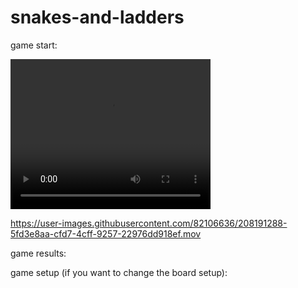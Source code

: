 # snakes-and-ladders

game start:

<video width="320" height="240" autoplay>
  <source src="SNL_demo.mov" type="video/mp4">
</video>

https://user-images.githubusercontent.com/82106636/208191288-5fd3e8aa-cfd7-4cff-9257-22976dd918ef.mov


game results:


game setup (if you want to change the board setup): 

